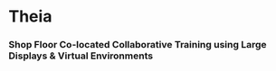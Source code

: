# Theia

### Shop Floor Co-located Collaborative Training using Large Displays & Virtual Environments ###
